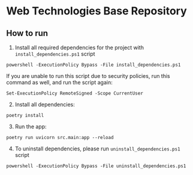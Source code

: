 # Web Technologies Base Repository

## How to run

1. Install all required dependencies for the project with `install_dependencies.ps1` script
```
powershell -ExecutionPolicy Bypass -File install_dependencies.ps1
```

If you are unable to run this script due to security policies, run this command as well, and run the script again:

```
Set-ExecutionPolicy RemoteSigned -Scope CurrentUser

```

2. Install all dependencies:

```
poetry install
```

3. Run the app:

```
poetry run uvicorn src.main:app --reload
```

4. To uninstall dependencies, please run  `uninstall_dependencies.ps1` script
```
powershell -ExecutionPolicy Bypass -File uninstall_dependencies.ps1
```

